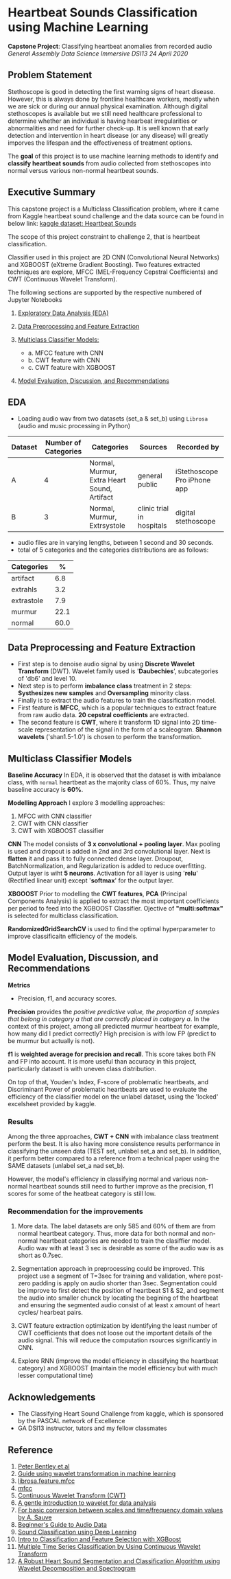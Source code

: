 # Heartbeat Sounds Classification using Machine Learning
**Capstone Project**: Classifying heartbeat anomalies from recorded audio
*General Assembly Data Science Immersive DSI13
24 April 2020*


## Problem Statement

Stethoscope is good in detecting the first warning signs of heart disease. However, this is always done by frontline healthcare workers, mostly when we are sick or during our annual physical examination. Although digital stethoscopes is available but we still need healthcare professional to determine whether an individual is having hearbeat irregularities or abnormalities and need for further check-up. 
It is well known that early detection and intervention in heart disease (or any disease) will greatly imporves the lifespan and the effectiveness of treatment options. 

The **goal** of this project is to use machine learning methods to identify and **classify heartbeat sounds** from audio collected from stethoscopes into normal versus various non-normal heartbeat sounds.


## Executive Summary
This capstone project is a Multiclass Classification problem, where it came from Kaggle heartbeat sound challenge and the data source can be found in below link:
[kaggle dataset: Heartbeat Sounds](https://www.kaggle.com/kinguistics/heartbeat-sounds)

The scope of this project constraint to challenge 2, that is heartbeat classification. 

Classifier used in this project are 2D CNN (Convolutional Neural Networks) and XGBOOST (eXtreme Gradient Boosting). Two features extracted techniques are explore, MFCC (MEL-Frequency Cepstral Coefficients) and CWT (Continuous Wavelet Transform). 

The following sections are supported by the respective numbered of Jupyter Notebooks

1. [Exploratory Data Analysis (EDA)](#EDA)

2. [Data Preprocessing and Feature Extraction](#Data-Preprocessing-and-Feature-Extraction)

3. [Multiclass Classifier Models:](#Multiclass-Classifier-Models)
    - a. MFCC feature with CNN
    - b. CWT feature with CNN
    - c. CWT feature with XGBOOST
    
4. [Model Evaluation, Discussion, and Recommendations](#Model-Evaluation,-Discussion,-and-Recommendations)


## EDA

- Loading audio wav from two datasets (set_a & set_b) using `Librosa` (audio and music processing in Python)

|Dataset|Number of Categories|Categories|Sources|Recorded by|
|---|---|---|---|---|
|A|4|Normal, Murmur, Extra Heart Sound, Artifact|general public|iStethoscope Pro iPhone app|
|B|3|Normal, Murmur, Extrsystole|clinic trial in hospitals|digital stethoscope|

- audio files are in varying lengths, between 1 second and 30 seconds. 
- total of 5 categories and the categories distributions are as follows:

|Categories|%|
|---|---|
|artifact|6.8|
|extrahls|3.2|
|extrastole|7.9|
|murmur|22.1|
|normal|60.0


## Data Preprocessing and Feature Extraction
- First step is to denoise audio signal by using **Discrete Wavelet Transform** (DWT). Wavelet family used is '**Daubechies**’, subcategories of 'db6' and level 10.
- Next step is to perform **imbalance class** treatment in 2 steps: **Systhesizes new samples** and **Oversampling** minority class.
- Finally is to extract the audio features to train the classification model. 
- First feature is **MFCC**, which is a popular techniques to extract feature from raw audio data. **20 cepstral coefficients** are extracted.
- The second feature is **CWT**, where it transform 1D signal into 2D time-scale representation of the signal in the form of a scaleogram. **Shannon wavelets** ('shan1.5-1.0') is chosen to perform the transformation.


## Multiclass Classifier Models

**Baseline Accuracy**
In EDA, it is observed that the dataset is with imbalance class, with `normal` heartbeat as the majority class of 60%. Thus, my naive baseline accuracy is **60%**. 

**Modelling Approach**
I explore 3 modelling approaches:
1. MFCC with CNN classifier
2. CWT with CNN classifier
3. CWT with XGBOOST classifier

**CNN**
The model consists of **3 x convolutional + pooling layer**. Max pooling is used and dropout is added in 2nd and 3rd convolutional layer. Next is **flatten** it and pass it to fully connected dense layer. Droupout, BatchNormalization, and Regularization is added to reduce overfitting. Output layer is wiht **5 neurons**. Activation for all layer is using '**relu**' (Rectified linear unit) except '**softmax**' for the output layer. 

**XBGOOST**
Prior to modelling the **CWT features**, **PCA** (Principal Components Analysis) is applied to extract the most important coefficients per period to feed into the XGBOOST Classifier. Ojective of **"multi:softmax"** is selected for multiclass classification.

**RandomizedGridSearchCV** is used to find the optimal hyperparameter to improve classificaitn efficiency of the models.


## Model Evaluation, Discussion, and Recommendations
**Metrics**
- Precision, f1, and accuracy scores. 

**Precision** provides the *positive predictive value, the proportion of samples that belong in category $a$ that are correctly placed in category $a$*. In the context of this project, among all predicted murmur heartbeat for example, how many did I predict correctly? High precision is with low FP (predict to be murmur but actually is not).

**f1** is **weighted average for precision and recall**. This score takes both FN and FP into account. It is more useful than accuracy in this project, particularly dataset is with uneven class distribution.

On top of that, Youden's Index, F-score of problematic heartbeats, and Discriminant Power of problematic heartbeats are used to evaluate the efficiency of the classifier model on the unlabel dataset, using the 'locked' excelsheet provided by kaggle.

### Results
Among the three approaches, **CWT + CNN** with imbalance class treatment perform the best. It is also having more consistence results performance in classifying the unseen data (TEST set, unlabel set_a and set_b). In addition, it perform better compared to a reference from a technical paper using the SAME datasets (unlabel set_a nad set_b).

However, the model's efficiency in classifying normal and various non-normal heartbeat sounds still need to further improve as the precision, f1 scores for some of the heatbeat category is still low. 

### Recommendation for the improvements
1. More data. The label datasets are only 585 and 60% of them are from normal heartbeat category. Thus, more data for both normal and non-normal heartbeat categories are needed to train the clasiffier model. Audio wav with at least 3 sec is desirable as some of the audio wav is as short as 0.7sec. 

2. Segmentation approach in preprocessing could be improved. This project use a segment of T=3sec for training and validation, where post-zero padding is apply on audio shorter than 3sec. Segmentation could be improve to first detect the position of heartbeat S1 & S2, and segment the audio into smaller chunck by locating the begining of the heartbeat and ensuring the segmented audio consist of at least x amount of heart cycles/ hearbeat pairs. 

3. CWT feature extraction optimization by identifying the least number of CWT coefficients that does not loose out the important details of the audio signal. This will reduce the computation rsources significantly in CNN.

4. Explore RNN (improve the model efficiency in classifying the heartbeat category) and XGBOOST (maintain the model efficiency but with much lesser computational time)


## Acknowledgements
- The Classifying Heart Sound Challenge from kaggle, which is sponsored by the PASCAL network of Excellence
- GA DSI13 instructor, tutors and my fellow classmates


## Reference
1. [Peter Bentley et al](http://www.peterjbentley.com/heartchallenge/)
2. [Guide using wavelet transformation in machine learning](http://ataspinar.com/2018/12/21/a-guide-for-using-the-wavelet-transform-in-machine-learning/)
3. [librosa.feature.mfcc](https://librosa.github.io/librosa/generated/librosa.feature.mfcc.html)
4. [mfcc](https://medium.com/prathena/the-dummys-guide-to-mfcc-aceab2450fd)
5. [Continuous Wavelet Transform (CWT)](https://pywavelets.readthedocs.io/en/latest/ref/cwt.html)
6. [A gentle introduction to wavelet for data analysis](https://www.kaggle.com/asauve/a-gentle-introduction-to-wavelet-for-data-analysis)
7. [For basic conversion between scales and time/frequency domain values by A. Sauve](https://github.com/alsauve/scaleogram/blob/master/doc/scale-to-frequency.ipynb)
8. [Beginner's Guide to Audio Data](https://www.kaggle.com/fizzbuzz/beginner-s-guide-to-audio-data)
9. [Sound Classification using Deep Learning](https://medium.com/@mikesmales/sound-classification-using-deep-learning-8bc2aa1990b7)
10. [Intro to Classification and Feature Selection with XGBoost](https://www.aitimejournal.com/@jonathan.hirko/intro-to-classification-and-feature-selection-with-xgboost)
11. [Multiple Time Series Classification by Using Continuous Wavelet Transform](https://towardsdatascience.com/multiple-time-series-classification-by-using-continuous-wavelet-transformation-d29df97c0442)
12. [A Robust Heart Sound Segmentation and Classification Algorithm using Wavelet Decomposition and Spectrogram](https://www.academia.edu/2787263/A_Robust_Heart_Sound_Segmentation_and_Classification_Algorithm_using_Wavelet_Decomposition_and_Spectrogram)